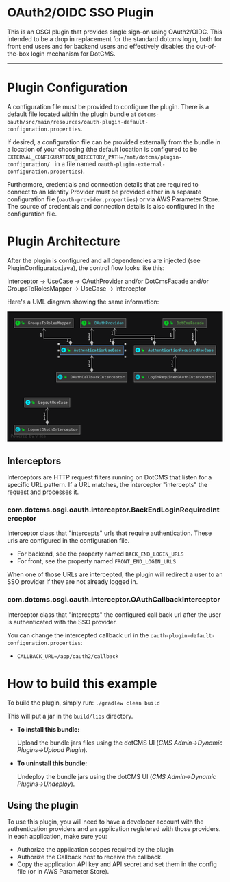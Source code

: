 # OAuth2/OIDC SSO Plugin

This is an OSGI plugin that provides single sign-on using OAuth2/OIDC.
This intended to be a drop in replacement for the standard dotcms login, both for front end users and for backend users and effectively disables the out-of-the-box login mechanism for DotCMS.

---

# Plugin Configuration

A configuration file must be provided to configure the plugin. 
There is a default file located within the plugin bundle at `dotcms-oauth/src/main/resources/oauth-plugin-default-configuration.properties`.

If desired, a configuration file can be provided externally from the bundle in a location of your choosing (the default location is configured to be `EXTERNAL_CONFIGURATION_DIRECTORY_PATH=/mnt/dotcms/plugin-configuration/
` in a file named `oauth-plugin-external-configuration.properties`).

Furthermore, credentials and connection details that are required to connect to an Identity Provider must be provided either in a separate configuration file (`oauth-provider.properties`) or via AWS Parameter Store.
The source of credentials and connection details is also configured in the configuration file.

# Plugin Architecture

After the plugin is configured and all dependencies are injected (see PluginConfigurator.java), the control flow looks like this:

Interceptor -> UseCase -> OAuthProvider and/or DotCmsFacade and/or GroupsToRolesMapper -> UseCase -> Interceptor

Here's a UML diagram showing the same information:

![UML Architecture Diagram](uml/PluginExecutionModel.png)


## Interceptors

Interceptors are HTTP request filters running on DotCMS that listen for a specific URL pattern. If a URL matches,
the interceptor "intercepts" the request and processes it.

### com.dotcms.osgi.oauth.interceptor.BackEndLoginRequiredInterceptor
Interceptor class that "intercepts" urls that require authentication. These urls are configured in the configuration file. 
* For backend, see the property named `BACK_END_LOGIN_URLS`
* For front, see the property named `FRONT_END_LOGIN_URLS`

When one of those URLs are intercepted, the plugin will redirect a user to an SSO provider if they are not already logged in.

### com.dotcms.osgi.oauth.interceptor.OAuthCallbackInterceptor
Interceptor class that "intercepts" the configured call back url after the user is authenticated with the SSO provider.

You can change the intercepted callback url in the `oauth-plugin-default-configuration.properties`:
* `CALLBACK_URL=/app/oauth2/callback`

# How to build this example
 
To build the plugin, simply run:
 `./gradlew clean build`
 
 This will put a jar in the `build/libs` directory.

 * **To install this bundle:**
   
     Upload the bundle jars files using the dotCMS UI (*CMS Admin->Dynamic Plugins->Upload Plugin*).
 
 * **To uninstall this bundle:**
     
     Undeploy the bundle jars using the dotCMS UI (*CMS Admin->Dynamic Plugins->Undeploy*).


## Using the plugin
To use this plugin, you will need to have a developer account with the authentication providers and an application registered with those providers.  In each application, make sure you: 
* Authorize the application scopes required by the plugin
* Authorize the Callback host to receive the callback.
* Copy the application API key and API secret and set them in the config file (or in AWS Parameter Store).